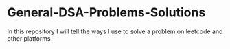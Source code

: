 # General-DSA-Problems-Solutions
In this repository I will tell the ways I use to solve a problem on leetcode and other platforms
